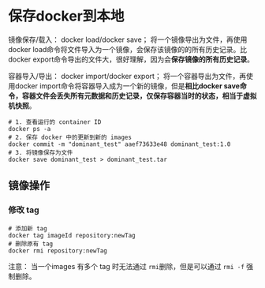 # 保存docker到本地
镜像保存/载入：
docker load/docker save；
将一个镜像导出为文件，再使用docker load命令将文件导入为一个镜像，会保存该镜像的的所有历史记录。比docker export命令导出的文件大，很好理解，因为会**保存镜像的所有历史记录**。

容器导入/导出：
docker import/docker export；
将一个容器导出为文件，再使用docker import命令将容器导入成为一个新的镜像，但是**相比docker save命令，容器文件会丢失所有元数据和历史记录，仅保存容器当时的状态，相当于虚拟机快照**。

```Shell
# 1. 查看运行的 container ID
docker ps -a 
# 2. 保存 docker 中的更新到新的 images
docker commit -m "dominant_test" aaef73633e48 dominant_test:1.0
# 3. 将镜像保存为文件
docker save dominant_test > dominant_test.tar
```

## 镜像操作
### 修改 tag
```shell
# 添加新 tag
docker tag imageId repository:newTag
# 删除原有 tag
docker rmi repository:newTag
```
注意：
当一个images 有多个 tag 时无法通过 `rmi`删除，但是可以通过 `rmi -f` 强制删除。